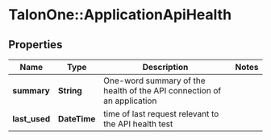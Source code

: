 # TalonOne::ApplicationApiHealth

## Properties
Name | Type | Description | Notes
------------ | ------------- | ------------- | -------------
**summary** | **String** | One-word summary of the health of the API connection of an application | 
**last_used** | **DateTime** | time of last request relevant to the API health test | 



